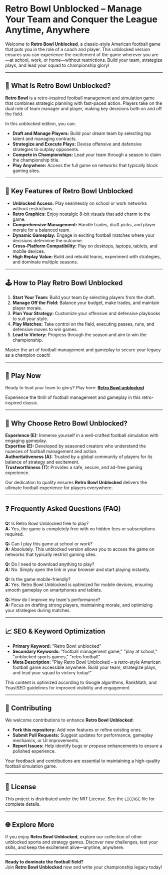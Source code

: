 # Retro Bowl Unblocked – Manage Your Team and Conquer the League Anytime, Anywhere

Welcome to **Retro Bowl Unblocked**, a classic-style American football game that puts you in the role of a coach and player. This unblocked version ensures you can experience the excitement of the game wherever you are—at school, work, or home—without restrictions. Build your team, strategize plays, and lead your squad to championship glory!

---

## 🏈 What Is Retro Bowl Unblocked?

**Retro Bowl** is a retro-inspired football management and simulation game that combines strategic planning with fast-paced action. Players take on the dual role of team manager and player, making key decisions both on and off the field.

In this unblocked edition, you can:

- **Draft and Manage Players:** Build your dream team by selecting top talent and managing contracts.
- **Strategize and Execute Plays:** Devise offensive and defensive strategies to outplay opponents.
- **Compete in Championships:** Lead your team through a season to claim the championship title.
- **Play Anywhere:** Access the full game on networks that typically block gaming sites.

---

## 🌟 Key Features of Retro Bowl Unblocked

- **Unblocked Access:** Play seamlessly on school or work networks without restrictions.
- **Retro Graphics:** Enjoy nostalgic 8-bit visuals that add charm to the game.
- **Comprehensive Management:** Handle trades, draft picks, and player morale for a balanced team.
- **Dynamic Gameplay:** Engage in exciting football matches where your decisions determine the outcome.
- **Cross-Platform Compatibility:** Play on desktops, laptops, tablets, and mobile devices.
- **High Replay Value:** Build and rebuild teams, experiment with strategies, and dominate multiple seasons.

---

## 🕹️ How to Play Retro Bowl Unblocked

1. **Start Your Team:** Build your team by selecting players from the draft.
2. **Manage Off the Field:** Balance your budget, make trades, and maintain player morale.
3. **Plan Your Strategy:** Customize your offensive and defensive playbooks to suit your style.
4. **Play Matches:** Take control on the field, executing passes, runs, and defensive moves to win games.
5. **Lead to Victory:** Progress through the season and aim to win the championship.

Master the art of football management and gameplay to secure your legacy as a champion coach!

---

## 🔗 Play Now

Ready to lead your team to glory? Play here: **[Retro Bowl unblocked](https://retrobowl.app/)**

Experience the thrill of football management and gameplay in this retro-inspired classic.

---

## 🧭 Why Choose Retro Bowl Unblocked?

**Experience (E):** Immerse yourself in a well-crafted football simulation with engaging gameplay.  
**Expertise (E):** Developed by seasoned creators who understand the nuances of football management and action.  
**Authoritativeness (A):** Trusted by a global community of players for its balance of strategy and excitement.  
**Trustworthiness (T):** Provides a safe, secure, and ad-free gaming experience.

Our dedication to quality ensures **Retro Bowl Unblocked** delivers the ultimate football experience for players everywhere.

---

## ❓ Frequently Asked Questions (FAQ)

**Q:** Is Retro Bowl Unblocked free to play?  
**A:** Yes, the game is completely free with no hidden fees or subscriptions required.

**Q:** Can I play this game at school or work?  
**A:** Absolutely. This unblocked version allows you to access the game on networks that typically restrict gaming sites.

**Q:** Do I need to download anything to play?  
**A:** No. Simply open the link in your browser and start playing instantly.

**Q:** Is the game mobile-friendly?  
**A:** Yes. Retro Bowl Unblocked is optimized for mobile devices, ensuring smooth gameplay on smartphones and tablets.

**Q:** How do I improve my team's performance?  
**A:** Focus on drafting strong players, maintaining morale, and optimizing your strategies during matches.

---

## 📈 SEO & Keyword Optimization

- **Primary Keyword:** "Retro Bowl unblocked"  
- **Secondary Keywords:** "football management game," "play at school," "unblocked sports games," "retro football"  
- **Meta Description:** "Play Retro Bowl Unblocked – a retro-style American football game accessible anywhere. Build your team, strategize plays, and lead your squad to victory today!"

This content is optimized according to Google algorithms, RankMath, and YoastSEO guidelines for improved visibility and engagement.

---

## 🔧 Contributing

We welcome contributions to enhance **Retro Bowl Unblocked**:

- **Fork this repository:** Add new features or refine existing ones.
- **Submit Pull Requests:** Suggest updates for performance, gameplay mechanics, or UI improvements.
- **Report Issues:** Help identify bugs or propose enhancements to ensure a polished experience.

Your feedback and contributions are essential to maintaining a high-quality football simulation game.

---

## 📜 License

This project is distributed under the MIT License. See the `LICENSE` file for complete details.

---

## 🌐 Explore More

If you enjoy **Retro Bowl Unblocked**, explore our collection of other unblocked sports and strategy games. Discover new challenges, test your skills, and keep the excitement alive—anytime, anywhere.

---

**Ready to dominate the football field?**  
Join **Retro Bowl Unblocked** now and write your championship legacy today!
